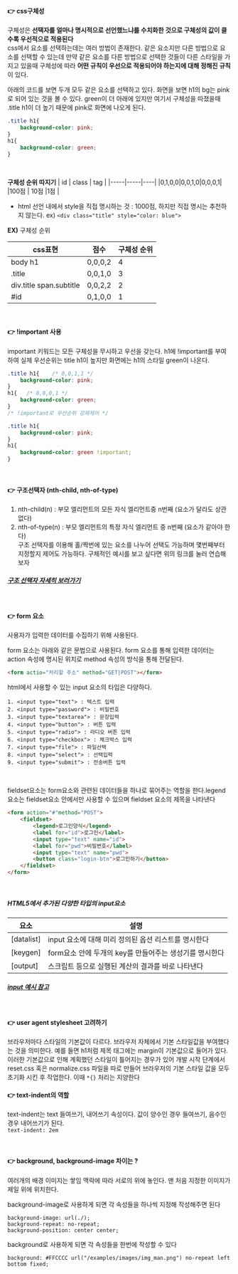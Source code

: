 #### 👉 css구체성   
구체성은 __선택자를 얼마나 명시적으로 선언했느냐를 수치화한 것으로 구체성의 값이 클수록 우선적으로 적용된다__   
css에서 요소를 선택하는데는 여러 방법이 존재한다. 같은 요소지만 다른 방법으로 요소를 선택할 수 있는데 만약 같은 요소를 다른 방법으로 선택한 것들이 다른 스타일을 가지고 있을때 구체성에 따라 __어떤 규칙이 우선으로 적용되어야 하는지에 대해 정해진 규칙__ 이 있다.     

아래의 코드를 보면 두개 모두 같은 요소를 선택하고 있다. 화면을 보면 h1의 bg는 pink로 되어 있는 것을 볼 수 있다. green이 더 아래에 있지만 여기서 구체성을 따졌을때 .title h1이 더 높기 때문에 pink로 화면에 나오게 된다.
```css
.title h1{
    background-color: pink;
}
h1{
    background-color: green;
}
```
<br>

__구체성 순위 따지기__
| id | class | tag |
|-----|-----|----|
|0,1,0,0|0,0,1,0|0,0,0,1|  
|100점   | 10점  |1점     |

* html 선언 내에서 style을 직접 명시하는 것 : 1000점, 하지만 직접 명시는 추천하지 않는다. ex) ```<div class="title" style="color: blue">```

__EX)__ 구체성 순위 

|css표현|점수|구체성 순위|
|------|----|--------|
|body h1|0,0,0,2|4|
|.title|0,0,1,0|3|
|div.title span.subtitle|0,0,2,2|2|
|#id|0,1,0,0|1|

<br>

#### 👉 !important 사용
important 키워드는 모든 구체성을 무시하고 우선을 갖는다.
h1에 !important를 부여하여 실제 우선순위는 title h1이 높지만 화면에는 h1의 스타일 green이 나온다.
```css
.title h1{    /* 0,0,1,1 */
    background-color: pink;
}
h1{   /* 0,0,0,1 */
    background-color: green;
}
/* !important로 우선순위 강제제어 */

.title h1{    
    background-color: pink;
}
h1{  
    background-color: green !important;
}
```
<br>

#### 👉 구조선택자 (nth-child, nth-of-type) 

1. nth-child(n) : 부모 엘리먼트의 모든 자식 엘리먼트중 n번째 (요소가 달라도 상관없다)   
2. nth-of-type(n) : 부모 엘리먼트의 특정 자식 엘리먼트 중 n번째 (요소가 같아야 한다)    
구조 선택자를 이용해 홀/짝번에 있는 요소를 나누어 선택도 가능하며 몇번째부터 지정할지 제어도 가능하다. 구체적인 예시를 보고 싶다면 위의 링크를 눌러 연습해보자 

##### [구조 선택자 자세히 보러가기 ](http://nthmaster.com/)  
<br>

#### 👉 form 요소   
사용자가 입력한 데이터를 수집하기 위해 사용된다.  

form 요소는 아래와 같은 문법으로 사용된다. form 요소를 통해 입력한 데이터는 action 속성에 명시된 위치로 method 속성의 방식을 통해 전달된다.

```html
<form actio="처리할 주소" method="GET|POST"></form> 
```
html에서 사용할 수 있는 input 요소의 타입은 다양하다.
```text
1. <input type="text"> : 텍스트 입력
2. <input type="password"> : 비밀번호 
3. <input type="textarea"> : 문장입력
4. <input type="button"> : 버튼 입력
5. <input type="radio"> : 라디오 버튼 입력
6. <input type="checkbox"> : 체크박스 입력
7. <input type="file"> : 파일선택
8. <input type="select"> : 선택입력
9. <input type="submit"> : 전송버튼 입력
```
<br>

fieldset요소는 form요소와 관련된 데이터들을 하나로 묶어주는 역할을 한다.legend 요소는 fieldset요소 안에서만 사용할 수 있으며 fieldset 요소의 제목을 나타낸다
```html
<form action="#"method="POST">
    <fieldset>
        <legend>로그인양식</legend>
        <label for="id">로그인</label>
        <input type="text" name="id">
        <label for="pwd">비밀번호</label>
        <input type="text" name="pwd">
        <button class="login-btn">로그인하기</button>
    </fieldset>
</form>
```
<br>

##### HTML5에서 추가된 다양한 타입의 input요소

|요소|설명|
|---|---|
|[datalist]| input 요소에 대해 미리 정의된 옵션 리스트를 명시한다|
|[keygen]|form요소 안에 두개의 key를 만들어주는 생성기를 명시한다|
|[output]|스크립트 등으로 실행된 계산의 결과를 바로 나타낸다|

##### [input 예시 참고](http://www.tcpschool.com/html/html5_element_input)

<br>

#### 👉 user agent stylesheet 고려하기
브라우저마다 스타일의 기본값이 다르다. 브라우저 자체에서 기본 스타일값을 부여했다는 것을 의미한다. 예를 들면 h1처럼 제목 태그에는 margin이 기본값으로 들어가 있다. 이러한 기본값으로 인해 계획했던 스타일이 틀어지는 경우가 있어 개발 시작 단계에서 reset.css 혹은 normalize.css 파일을 따로 만들어 브라우저의 기본 스타일 값을 모두 초기화 시킨 후 작업한다. 이때 ```*{}``` 처리는 지양한다
<br>

#### 👉 text-indent의 역할   
text-indent는 text 들여쓰기, 내어쓰기 속성이다. 값이 양수인 경우 들여쓰기, 음수인 경우 내어쓰기가 된다.   
```text-indent: 2em```

<br>

#### 👉 background, background-image 차이는 ?
여러개의 배경 이미지는 쌓임 맥락에 따라 서로의 위에 놓인다. 맨 처음 지정한 이미지가 제일 위에 위치한다.   

background-image로 사용하게 되면 각 속성들을 하나씩 지정해 작성해주면 된다
 ```text
 background-image: url(./);
 background-repeat: no-repeat;
 background-position: center center;
 ```
background로 사용하게 되면 각 속성들을 한번에 작성할 수 있다

 ```text
background: #FFCCCC url("/examples/images/img_man.png") no-repeat left bottom fixed;

 ```


